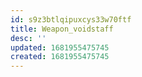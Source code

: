 ```yaml
---
id: s9z3btlqipuxcys33w70ftf
title: Weapon_voidstaff
desc: ''
updated: 1681955475745
created: 1681955475745
---
```

